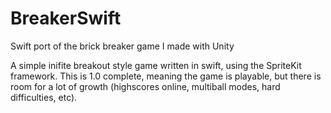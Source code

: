 # BreakerSwift
Swift port of the brick breaker game I made with Unity

A simple inifite breakout style game written in swift, using the SpriteKit framework. This is 1.0 complete, meaning the game is playable,
but there is room for a lot of growth (highscores online, multiball modes, hard difficulties, etc). 

